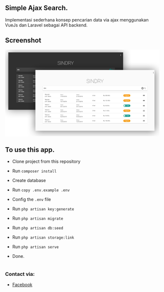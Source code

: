 ## Simple Ajax Search.
Implementasi sederhana konsep pencarian data via ajax menggunakan VueJs dan Laravel sebagai API backend.

## Screenshot
![Screenshot](/public/screenshot/sindry.png)

## To use this app.

- Clone project from this repository

- Run `composer install`

- Create database

- Run `copy .env.example .env`

- Config the ` .env ` file

- Run `php artisan key:generate`

- Run `php artisan migrate`

- Run `php artisan db:seed`

- Run `php artisan storage:link`

- Run `php artisan serve`

- Done.

#
### Contact via:
- [Facebook](https://facebook.com/caesaralilamondo)
